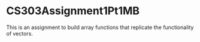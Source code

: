 # CS303Assignment1Pt1MB
This is an assignment to build array functions that replicate the functionality of vectors.

